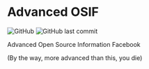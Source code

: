 # Advanced OSIF

![GitHub](https://img.shields.io/github/license/0v3rl0w/Advanced-OSIF.svg) ![GitHub last commit](https://img.shields.io/github/last-commit/0v3rl0w/Advanced-OSIF.svg)

Advanced Open Source Information Facebook

(By the way, more advanced than this, you die)

